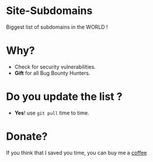 # Site-Subdomains
Biggest list of subdomains in the WORLD ! 

# Why?
* Check for security vulnerabilities.
* **Gift** for all Bug Bounty Hunters.
# Do you update the list ?
* **Yes**! use ``git pull`` time to time.

# Donate?

If you think that I saved you time, you can buy me a [coffee](https://www.paypal.me/bohrhadi)
